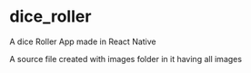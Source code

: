 # dice_roller
A dice Roller App made in React Native

A source file created with images folder in it having all images
